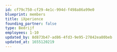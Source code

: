 ```yaml
---
id: cf79c750-cf29-4e1c-994d-f498a86a99e0
blueprint: members
title: iXperience
founding_partner: false
type: Bedrijf
employees: 1-10
updated_by: 8d873b47-ad86-4fd3-9e95-27842ea80beb
updated_at: 1655120219
---
```

